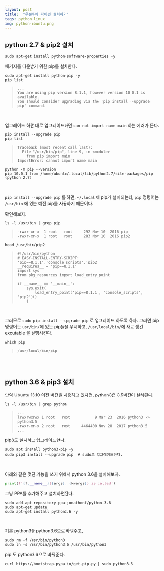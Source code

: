 ```yaml
---
layout: post
title:  "우분투에 파이썬 설치하기"
tags: python linux
img: python-ubuntu.png
---
```


## python 2.7 & pip2 설치

```shell
sudo apt-get install python-software-properties -y
```





패키지를 다운받기 위한 pip를 설치한다.

```shell
sudo apt-get install python-pip -y
pip list
```

> ```
> ...
> You are using pip version 8.1.1, however version 10.0.1 is available.
> You should consider upgrading via the 'pip install --upgrade pip' command.
> ```

<br>


업그레이드 하란 대로 업그레이드하면 `can not import name main` 하는 에러가 뜬다.

```shell
pip install --upgrade pip
pip list
```

> ```
> Traceback (most recent call last):
>   File "/usr/bin/pip", line 9, in <module>
>     from pip import main
> ImportError: cannot import name main
> ```

```shell
python -m pip --version
pip 10.0.1 from /home/ubuntu/.local/lib/python2.7/site-packages/pip (python 2.7)
```


<br>


`pip install --upgrade pip` 를 하면, `~/.local` 에 pip가 설치되는데, `pip` 명령어는 `/usr/bin` 에 있는 예전 pip를 사용하기 때문이다.

확인해보자.

```shell
ls -l /usr/bin | grep pip
```

> ```
> -rwxr-xr-x  1 root   root     292 Nov 10  2016 pip
> -rwxr-xr-x  1 root   root     283 Nov 10  2016 pip2
> ```

```shell
head /usr/bin/pip2
```

> ```
> #!/usr/bin/python
> # EASY-INSTALL-ENTRY-SCRIPT: 'pip==8.1.1','console_scripts','pip2'
> __requires__ = 'pip==8.1.1'
> import sys
> from pkg_resources import load_entry_point
>
> if __name__ == '__main__':
>     sys.exit(
>         load_entry_point('pip==8.1.1', 'console_scripts', 'pip2')()
>     )
> ```


<br>


 그러므로 `sudo pip install --upgrade pip` 로 업그레이드 하도록 하자. 그러면 pip명령어는 `usr/bin/`에 있는 pip들을 무시하고,  `/usr/local/bin/`에 새로 생긴 excutable 을 실행시킨다.

```shell
which pip
```

> ```
> /usr/local/bin/pip
> ```


<br>
<br>


## python 3.6 & pip3 설치

만약 Ubuntu 16.10 이전 버전을 사용하고 있다면, python3은 3.5버전이 설치된다.

```shell
ls -l /usr/bin | grep python
```

> ```
> ...
> lrwxrwxrwx 1 root   root           9 Mar 23  2016 python3 -> python3.5
> -rwxr-xr-x 2 root   root     4464400 Nov 28  2017 python3.5
> ...
> ```

pip3도 설치하고 업그레이드한다.

```shell
sudo apt install python3-pip -y
sudo pip3 install --upgrade pip  # sudo로 업그레이드한다.
```


<br>


아래와 같은 멋진 기능을 쓰기 위해서 python 3.6을 설치해보자.

```python
print(f'{f.__name__}({args}, {kwargs}) is called')
```

그냥 PPA를 추가해주고 설치하면된다.

```shell
sudo add-apt-repository ppa:jonathonf/python-3.6
sudo apt-get update
sudo apt-get install python3.6 -y
```

<br>

기본 python3을 python3.6으로 바꿔주고,

```shell
sudo rm -f /usr/bin/python3
sudo ln -s /usr/bin/python3.6 /usr/bin/python3
```





pip 도 python3.6으로 바꿔준다.

```shell
curl https://bootstrap.pypa.io/get-pip.py | sudo python3.6
```


